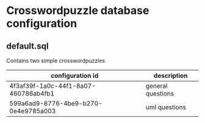 # Crosswordpuzzle database configuration

## default.sql

Contains two simple crosswordpuzzles

| configuration id                     | description       |
|--------------------------------------|-------------------|
| 4f3af39f-1a0c-44f1-8a07-460786ab4fb1 | general questions |
| 599a6ad9-8776-4be9-b270-0e4e9785a003 | uml questions     |
